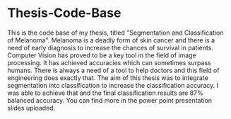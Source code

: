 # Thesis-Code-Base
This is the code base of my thesis, titled "Segmentation and Classification of Melanoma". Melanoma is a deadly form of skin cancer and there is a need of early diagnosis to increase the chances of survival in patients. 
Computer Vision has proved to be a key tool in the field of image processing. It has achieved accuracies which can sometimes surpass humans. There is always a need of a tool to help doctors and this field of engineering does exactly that. The aim of this thesis was to integrate segmentation into classification to increase the classification accuracy. I was able to achieve that and the final classification results are 87% balanced accuracy. You can find more in the power point presentation slides uploaded.

